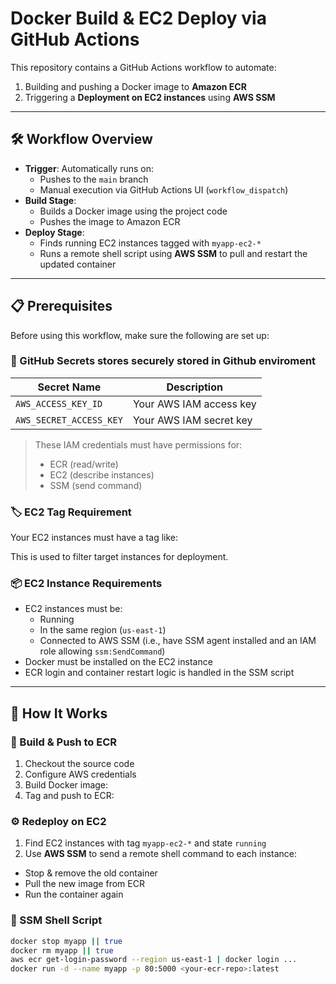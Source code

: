 # Docker Build & EC2 Deploy via GitHub Actions

This repository contains a GitHub Actions workflow to automate:

1. Building and pushing a Docker image to **Amazon ECR**
2. Triggering a **Deployment on EC2 instances** using **AWS SSM**

---

## 🛠️ Workflow Overview

- **Trigger**: Automatically runs on:
  - Pushes to the `main` branch
  - Manual execution via GitHub Actions UI (`workflow_dispatch`)
- **Build Stage**:
  - Builds a Docker image using the project code
  - Pushes the image to Amazon ECR
- **Deploy Stage**:
  - Finds running EC2 instances tagged with `myapp-ec2-*`
  - Runs a remote shell script using **AWS SSM** to pull and restart the updated container

---

## 📋 Prerequisites

Before using this workflow, make sure the following are set up:

### 🔐 GitHub Secrets stores securely stored in Github enviroment 
| Secret Name              | Description |
|--------------------------|-------------|
| `AWS_ACCESS_KEY_ID`      | Your AWS IAM access key |
| `AWS_SECRET_ACCESS_KEY`  | Your AWS IAM secret key |

> These IAM credentials must have permissions for:
> - ECR (read/write)
> - EC2 (describe instances)
> - SSM (send command)

### 🏷️ EC2 Tag Requirement

Your EC2 instances must have a tag like:


This is used to filter target instances for deployment.

### 📦 EC2 Instance Requirements

- EC2 instances must be:
  - Running
  - In the same region (`us-east-1`)
  - Connected to AWS SSM (i.e., have SSM agent installed and an IAM role allowing `ssm:SendCommand`)
- Docker must be installed on the EC2 instance
- ECR login and container restart logic is handled in the SSM script

---

## 🚀 How It Works

### 🔧 Build & Push to ECR

1. Checkout the source code
2. Configure AWS credentials
3. Build Docker image:
4. Tag and push to ECR:

### ⚙️ Redeploy on EC2

1. Find EC2 instances with tag `myapp-ec2-*` and state `running`
2. Use **AWS SSM** to send a remote shell command to each instance:
- Stop & remove the old container
- Pull the new image from ECR
- Run the container again

### 🐳 SSM Shell Script
```bash
docker stop myapp || true
docker rm myapp || true
aws ecr get-login-password --region us-east-1 | docker login ...
docker run -d --name myapp -p 80:5000 <your-ecr-repo>:latest
